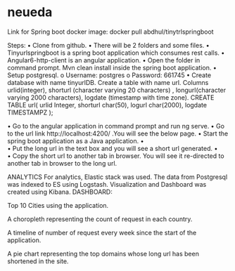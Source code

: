 # neueda
Link for Spring boot docker image:
docker pull abdhul/tinytrlspringboot


Steps:
•	Clone from github.
•	There will be 2 folders and some files.
•	Tinyurlspringboot is a spring boot application which consumes rest calls.
•	Angular6-http-client is an angular application.
•	Open the folder in command prompt. Mvn clean install inside the spring boot application.
•	Setup postgresql.
o	Username: postgres
o	Password: 661745
•	Create database with name tinyurlDB. Create a table with name url. Columns urlid(integer), shorturl (character varying 20 characters) , longurl(character varying 2000 characters), logdate (timestamp with time zone).
CREATE TABLE url(
   urlid Integer,
   shorturl char(50),
   logurl char(2000),
   logdate TIMESTAMPZ
);

•	Go to the angular application in command prompt and run ng serve.
•	Go to the url link http://localhost:4200/ .You will see the below page.
•	Start the spring boot application as a Java application. 
•	 
•	Put the long url in the text box and you will see a short url generated.
•	 
•	Copy the short url to another tab in browser. You will see it re-directed to another tab in browser to the long url.



ANALYTICS
For analytics, Elastic stack was used. The data from Postgresql was indexed to ES using Logstash. Visualization and Dashboard was created using Kibana.
DASHBOARD:
 


Top 10 Cities using the application.
 







A choropleth representing the count of request in each country. 
 

A timeline of number of request every week since the start of the application.
 

A pie chart representing the top domains whose long url has been shortened in the site.
 
